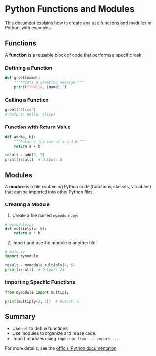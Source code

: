 # Python Functions and Modules

This document explains how to create and use functions and modules in Python, with examples.

## Functions

A **function** is a reusable block of code that performs a specific task.

### Defining a Function

```python
def greet(name):
    """Prints a greeting message."""
    print(f"Hello, {name}!")
```

### Calling a Function

```python
greet("Alice")
# Output: Hello, Alice!
```

### Function with Return Value

```python
def add(a, b):
    """Returns the sum of a and b."""
    return a + b

result = add(3, 5)
print(result)  # Output: 8
```

## Modules

A **module** is a file containing Python code (functions, classes, variables) that can be imported into other Python files.

### Creating a Module

1. Create a file named `mymodule.py`:

```python
# mymodule.py
def multiply(a, b):
    return a * b
```

2. Import and use the module in another file:

```python
# main.py
import mymodule

result = mymodule.multiply(4, 6)
print(result)  # Output: 24
```

### Importing Specific Functions

```python
from mymodule import multiply

print(multiply(2, 3))  # Output: 6
```

## Summary

- Use `def` to define functions.
- Use modules to organize and reuse code.
- Import modules using `import` or `from ... import ...`.

For more details, see the [official Python documentation](https://docs.python.org/3/tutorial/modules.html).